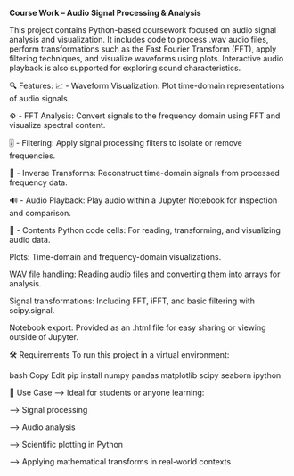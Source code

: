 **Course Work – Audio Signal Processing & Analysis** 

This project contains Python-based coursework focused on audio signal analysis and visualization. It includes code to process .wav audio files, perform transformations such as the Fast Fourier Transform (FFT), apply filtering techniques, and visualize waveforms using plots. Interactive audio playback is also supported for exploring sound characteristics.


🔍 Features:
📈 - Waveform Visualization: Plot time-domain representations of audio signals.

⚙️ - FFT Analysis: Convert signals to the frequency domain using FFT and visualize spectral content.

🎚️ - Filtering: Apply signal processing filters to isolate or remove frequencies.

🔁 - Inverse Transforms: Reconstruct time-domain signals from processed frequency data.

🔊 - Audio Playback: Play audio within a Jupyter Notebook for inspection and comparison.

📁 - Contents
Python code cells: For reading, transforming, and visualizing audio data.

Plots: Time-domain and frequency-domain visualizations.

WAV file handling: Reading audio files and converting them into arrays for analysis.

Signal transformations: Including FFT, iFFT, and basic filtering with scipy.signal.

Notebook export: Provided as an .html file for easy sharing or viewing outside of Jupyter.

🛠️ Requirements
To run this project in a virtual environment:

bash
Copy
Edit
pip install numpy pandas matplotlib scipy seaborn ipython


🧪 Use Case
  --> Ideal for students or anyone learning:
  
  --> Signal processing
  
  --> Audio analysis
  
  --> Scientific plotting in Python
  
  --> Applying mathematical transforms in real-world contexts
